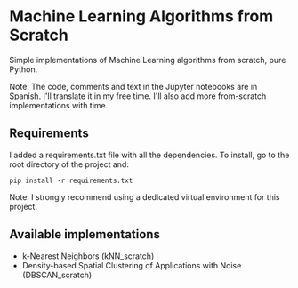 # Machine Learning Algorithms from Scratch
Simple implementations of Machine Learning algorithms from scratch, pure Python.

Note: The code, comments and text in the Jupyter notebooks are in Spanish. I'll translate it in my free time. I'll also add more from-scratch implementations with time.

## Requirements
I added a requirements.txt file with all the dependencies. To install, go to the root directory of the project and:

`
pip install -r requirements.txt
`

Note: I strongly recommend using a dedicated virtual environment for this project.

## Available implementations
- k-Nearest Neighbors (kNN_scratch)
- Density-based Spatial Clustering of Applications with Noise (DBSCAN_scratch)

